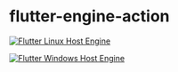 # flutter-engine-action

[![Flutter Linux Host Engine](https://github.com/flutter-hacker/flutter-engine-action/actions/workflows/build_linux.yml/badge.svg)](https://github.com/flutter-hacker/flutter-engine-action/actions/workflows/build_linux.yml)

[![Flutter Windows Host Engine](https://github.com/flutter-hacker/flutter-engine-action/actions/workflows/build_windows.yml/badge.svg?branch=main)](https://github.com/flutter-hacker/flutter-engine-action/actions/workflows/build_windows.yml)
